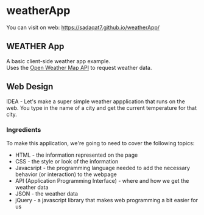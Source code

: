 # weatherApp
You can visit on web: https://sadaqat7.github.io/weatherApp/

WEATHER App
-------------

A basic client-side weather app example.  
Uses the [Open Weather Map API](http://openweathermap.org/api) to request weather data.

## Web Design

IDEA - Let's make a super simple weather appplication that runs on the web. You type in the name of a city and get the current temperature for that city. 

### Ingredients
To make this application, we're going to need to cover the following topics:
  * HTML - the information represented on the page
  * CSS - the style or look of the information
  * Javacsript - the programming language needed to add the necessary behavior (or interaction) to the webpage
  * API (Application Programming Interface) - where and how we get the weather data
  * JSON - the weather data
  * jQuery - a javascript library that makes web programming a bit easier for us
